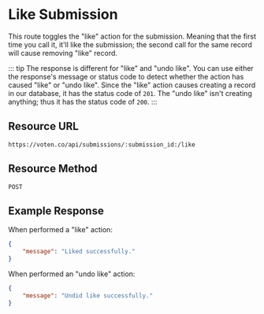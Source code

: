 # Like Submission 

This route toggles the "like" action for the submission. Meaning that the first time you call it, it'll like the submission; the second call for the same record will cause removing "like" record. 

::: tip
The response is different for "like" and "undo like". You can use either the response's message or status code to detect whether the action has caused "like" or "undo like". Since the "like" action causes creating a record in our database, it has the status code of `201`. The "undo like" isn't creating anything; thus it has the status code of `200`.
:::

## Resource URL

```
https://voten.co/api/submissions/:submission_id:/like
```

## Resource Method

```
POST
```

## Example Response

When performed a "like" action: 

```json
{
    "message": "Liked successfully."
}
```

When performed an "undo like" action: 

```json
{
    "message": "Undid like successfully."
}
```
